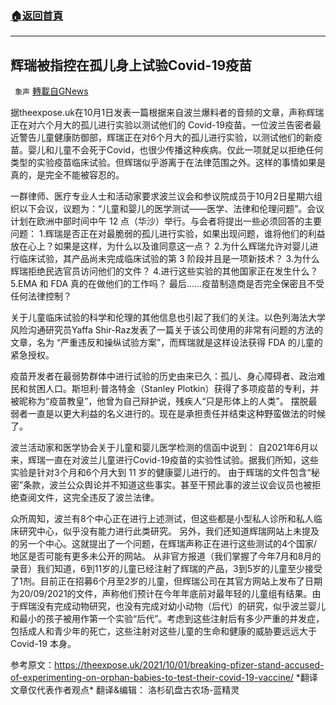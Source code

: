 ###  [:house:返回首頁](https://github.com/ourhimalayas/txt)
---


## 辉瑞被指控在孤儿身上试验Covid-19疫苗
` 象声` [轉載自GNews](https://gnews.org/zh-hans/1568668/)

据theexpose.uk在10月1日发表一篇根据来自波兰爆料者的音频的文章，声称辉瑞正在对六个月大的孤儿进行实验以测试他们的 Covid-19疫苗。一位波兰告密者最近警告儿童健康防御部，辉瑞正在对6个月大的孤儿进行实验，以测试他们的新疫苗。婴儿和儿童不会死于Covid，也很少传播这种疾病。仅此一项就足以拒绝任何类型的实验疫苗临床试验。但辉瑞似乎游离于在法律范围之外。这样的事情如果是真的，是完全不能被容忍的。

一群律师、医疗专业人士和活动家要求波兰议会和参议院成员于10月2日星期六组织以下会议，议题为：“儿童和婴儿的医学测试——医学、法律和伦理问题”。会议计划在欧洲中部时间中午 12 点（华沙）举行。与会者将提出一些必须回答的主要问题：
 1.辉瑞是否正在对最脆弱的孤儿进行实验，如果出现问题，谁将他们的利益放在心上？如果是这样，为什么以及谁同意这一点？
 2.为什么辉瑞允许对婴儿进行临床试验，其产品尚未完成临床试验的第 3 阶段并且是一项新技术？
 3.为什么辉瑞拒绝民选官员访问他们的文件？
 4.进行这些实验的其他国家正在发生什么？
 5.EMA 和 FDA 真的在做他们的工作吗？
 最后……疫苗制造商是否完全保密且不受任何法律控制？

关于儿童临床试验的科学和伦理的其他信息也引起了我们的关注。以色列海法大学风险沟通研究员Yaffa Shir-Raz发表了一篇关于该公司使用的非常有问题的方法的文章，名为 “严重违反和操纵试验方案”，而辉瑞就是这样设法获得 FDA 的儿童的紧急授权。

疫苗开发者在最弱势群体中进行试验的历史由来已久：孤儿、身心障碍者、政治难民和贫困人口。斯坦利·普洛特金（Stanley Plotkin）获得了多项疫苗的专利，并被昵称为“疫苗教皇”，他曾为自己辩护说，残疾人“只是形体上的人类”。 摆脱最弱者一直是以更大利益的名义进行的。现在是承担责任并结束这种野蛮做法的时候了。

波兰活动家和医学协会关于儿童和婴儿医学检测的信函中说到：
 自2021年6月以来，辉瑞一直在对波兰儿童进行Covid-19疫苗的实验性试验。据我们所知，这些实验是针对3个月和6个月大到 11 岁的健康婴儿进行的。 由于辉瑞的文件包含“秘密”条款，波兰公众舆论并不知道这些事实。甚至干预此事的波兰议会议员也被拒绝查阅文件，这完全违反了波兰法律。

众所周知，波兰有8个中心正在进行上述测试，但这些都是小型私人诊所和私人临床研究中心，似乎没有能力进行此类研究。 另外，我们还知道辉瑞网站上未提及的另一个中心。这就提出了一个问题，在辉瑞声称正在进行这些测试的4个国家/地区是否可能有更多未公开的网站。 从非官方报道（我们掌握了今年7月和8月的录音）我们知道，6到11岁的儿童已经注射了辉瑞的产品，3到5岁的儿童至少接受了1剂。目前正在招募6个月至2岁的儿童，但辉瑞公司在其官方网站上发布了日期为20/09/2021的文件，声称他们预计在今年年底前对最年轻的儿童组有结果。由于辉瑞没有完成动物研究，也没有完成对幼小动物（后代）的研究，似乎波兰婴儿和最小的孩子被用作第一个实验“后代”。考虑到这些注射后有多少严重的并发症，包括成人和青少年的死亡，这些注射对这些儿童的生命和健康的威胁要远远大于 Covid-19 本身。

参考原文：https://theexpose.uk/2021/10/01/breaking-pfizer-stand-accused-of-experimenting-on-orphan-babies-to-test-their-covid-19-vaccine/
 \*翻译文章仅代表作者观点\*
 翻译&编辑： 洛杉矶盘古农场-蓝精灵
